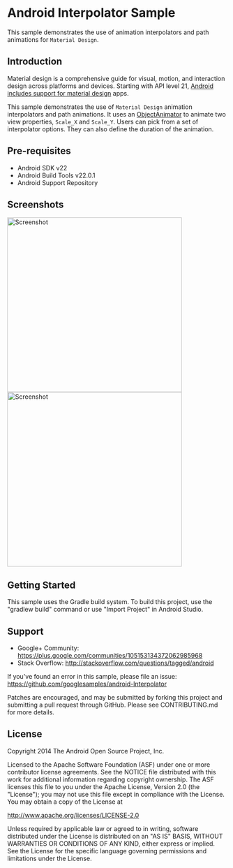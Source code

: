 
Android Interpolator Sample
===================================

This sample demonstrates the use of animation interpolators and path animations for
`Material Design`.

Introduction
------------

Material design is a comprehensive guide for visual, motion, and interaction
design across platforms and devices. Starting with API level 21,
[Android includes support for material design][1] apps.

This sample demonstrates the use of `Material Design` animation interpolators
and path animations. It uses an [ObjectAnimator][2] to animate two view properties,
`Scale_X` and `Scale_Y`. Users can pick from a set of interpolator options. They
can also define the duration of the animation.

[1]: https://developer.android.com/training/material/index.html
[2]: https://developer.android.com/guide/topics/graphics/prop-animation.html#object-animator

Pre-requisites
--------------

- Android SDK v22
- Android Build Tools v22.0.1
- Android Support Repository

Screenshots
-------------

<img src="screenshots/before.png" height="400" alt="Screenshot"/> <img src="screenshots/after.png" height="400" alt="Screenshot"/> 

Getting Started
---------------

This sample uses the Gradle build system. To build this project, use the
"gradlew build" command or use "Import Project" in Android Studio.

Support
-------

- Google+ Community: https://plus.google.com/communities/105153134372062985968
- Stack Overflow: http://stackoverflow.com/questions/tagged/android

If you've found an error in this sample, please file an issue:
https://github.com/googlesamples/android-Interpolator

Patches are encouraged, and may be submitted by forking this project and
submitting a pull request through GitHub. Please see CONTRIBUTING.md for more details.

License
-------

Copyright 2014 The Android Open Source Project, Inc.

Licensed to the Apache Software Foundation (ASF) under one or more contributor
license agreements.  See the NOTICE file distributed with this work for
additional information regarding copyright ownership.  The ASF licenses this
file to you under the Apache License, Version 2.0 (the "License"); you may not
use this file except in compliance with the License.  You may obtain a copy of
the License at

http://www.apache.org/licenses/LICENSE-2.0

Unless required by applicable law or agreed to in writing, software
distributed under the License is distributed on an "AS IS" BASIS, WITHOUT
WARRANTIES OR CONDITIONS OF ANY KIND, either express or implied.  See the
License for the specific language governing permissions and limitations under
the License.
